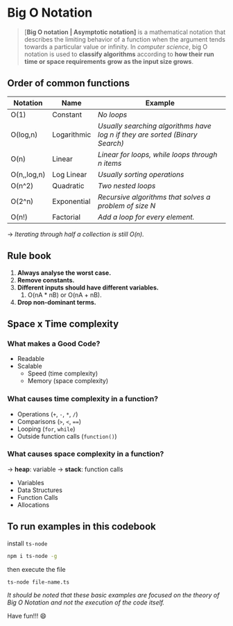 # Big O Notation


> [**Big O notation | Asymptotic notation]** is a mathematical notation that describes the limiting behavior of a function when the argument tends towards a particular value or infinity. In *computer science*, big O notation is used to **classify algorithms** according to **how their run time or space requirements** **grow as the input size grows**.
> 

## Order of common functions


| Notation         | Name        | Example                                                                      |
|------------------|-------------|------------------------------------------------------------------------------|
| O(1)           | Constant    | *No loops*                                                                   |
| O(log\,n)      | Logarithmic | *Usually searching algorithms have log n if they are sorted (Binary Search)* |
| O(n)           | Linear      | *Linear for loops, while loops through n items*                              |
| O(n\,\,log\,n) | Log Linear  | *Usually sorting operations*                                                 |
| O(n^2)         | Quadratic   | *Two nested loops*                                                           |
| O(2^n)         | Exponential | *Recursive algorithms that solves a problem of size N*                       |
| O(n!)          | Factorial   | *Add a loop for every element.*                                              |

→ *Iterating through half a collection is still O(n).*

## Rule book


1. **Always analyse the worst case.**
2. **Remove constants.**
3. **Different inputs should have different variables.**
    1. O(nA * nB) or O(nA + nB).
4. **Drop non-dominant terms.**

## Space x Time complexity


### **What makes a Good Code?**

- Readable
- Scalable
    - Speed (time complexity)
    - Memory (space complexity)

### **What causes time complexity in a function?**

- Operations (`+`, `-`, `*`, `/`)
- Comparisons (`>`, `<`, `==`)
- Looping (`for`, `while`)
- Outside function calls (`function()`)

### **What causes space complexity in a function?**

→ **heap**: variable → **stack**: function calls

- Variables
- Data Structures
- Function Calls
- Allocations

## To run examples in this codebook

install `ts-node`
```bash
npm i ts-node -g
```

then execute the file

```bash
ts-node file-name.ts
```

*It should be noted that these basic examples are focused on the theory of Big O Notation and not the execution of the code itself.* 

Have fun!!! 😄
